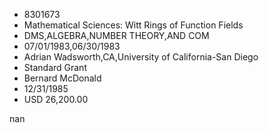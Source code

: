 
* 8301673
* Mathematical Sciences: Witt Rings of Function Fields
* DMS,ALGEBRA,NUMBER THEORY,AND COM
* 07/01/1983,06/30/1983
* Adrian Wadsworth,CA,University of California-San Diego
* Standard Grant
* Bernard McDonald
* 12/31/1985
* USD 26,200.00

nan
